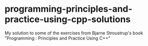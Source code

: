 # programming-principles-and-practice-using-cpp-solutions
My solution to some of the exercises from Bjarne Stroustrup's book "Programming : Principles and Practice Using C++"
